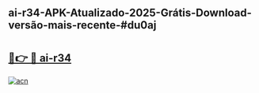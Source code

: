 ## ai-r34-APK-Atualizado-2025-Grátis-Download-versão-mais-recente-#du0aj

# <h2><a href="https://ainizakaria.my?title=ai-r34&ref=20M">🔗👉 🔴 ai-r34</a></h2>

[![acn](https://github.com/user-attachments/assets/0f9c940e-d8b0-45ae-aac7-cd30a18b3e1c)](https://ainizakaria.my?title=ai-r34&ref=20M)

